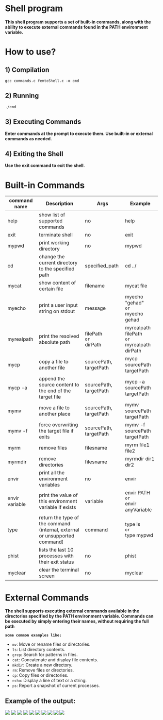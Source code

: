 
# Shell program
**This shell program supports a set of built-in commands, along with the ability to execute external commands found in the PATH environment variable.** <BR>

# How to use?
## 1) Compilation 
```
gcc commands.c femtoShell.c -o cmd
```
## 2) Running 
```
./cmd
```
## 3) Executing Commands
**Enter commands at the prompt to execute them. Use built-in or external commands as needed.** <BR>
## 4) Exiting the Shell
**Use the exit command to exit the shell.** <BR>

 
# Built-in Commands
 
| command name | Description                                           | Args                    |  Example                  | 
| ------------ | -----------                                           | ----                    | ----------                | 
| help         | show list of supported commands                       |  no                     | help                      | 
| exit         | terminate shell                                       |  no                     | exit                      |
| mypwd          | print working directory                               |  no                     | mypwd                       | 
| cd          | change the current directory to the specified path     |  specified_path           | cd ../                      | 
| mycat          | show content of certain file                          |  filename               | mycat file                  |
| myecho         | print a user input string on stdout                   |  message                | myecho "gehad" <BR>`or`<BR> myecho gehad                  | 
| myrealpath          | print the resolved absolute path                            |  filePath <BR>`or`<BR> dirPath               | myrealpath filePath <BR>`or`<BR> myrealpath dirPath                   |
| mycp           | copy a file to another file                           |  sourcePath, targetPath | mycp  sourcePath targetPath |
| mycp -a        | append the source content to the end of the target file |  sourcePath, targetPath | mycp -a sourcePath targetPath |
| mymv           | move a file to another place           |  sourcePath, targetPath | mymv sourcePath targetPath |
| mymv -f           | force overwriting the target file if exits            |  sourcePath, targetPath | mymv -f sourcePath targetPath |
| myrm           | remove files                         |  filesname        | myrm file1 file2                   |
| myrmdir        | remove directories                   |  filesname        | myrmdir dir1 dir2                  |
| envir          | print all the environment variables  |  no               | envir                 |
| envir variable | print the value of this environment variable if exists   |  variable             | envir  PATH  <BR>`or`<BR> envir anyVariable|    
| type | return the type of the command (internal, external or unsupported command)   |  command            | type ls <BR>`or`<BR> type mypwd|  
| phist | lists the last 10 processes with their exit status   |  no           | phist | 
| myclear | clear the terminal screen   |  no           | myclear | 
# External Commands
**The shell supports executing external commands available in the directories specified by the PATH environment variable. Commands can be executed by simply entering their names, without requiring the full path** <BR> 

**`some common examples like:`**
* `mv`: Move or rename files or directories.
* `ls`: List directory contents.
* `grep`: Search for patterns in files.
* `cat`: Concatenate and display file contents.
* `mkdir`: Create a new directory.
* `rm`: Remove files or directories.
* `cp`: Copy files or directories.
* `echo`: Display a line of text or a string.
* `ps`: Report a snapshot of current processes.



## Example of the output: <BR>
<img src="https://github.com/user-attachments/assets/72a98ba6-0564-47f7-8ef8-07e920982a28">
<img src="https://github.com/user-attachments/assets/e825d27e-301e-481a-afc9-d87066536a2f">
<img src="https://github.com/user-attachments/assets/967dd6e5-4c2e-45f6-9742-5db76512dde1">
<img src="https://github.com/user-attachments/assets/907440f5-02ad-4916-bfaa-3274b211bbb1">
<img src="https://github.com/user-attachments/assets/0bb32c3e-8e7a-411d-95db-8c8a0364b0e7">
<img src="https://github.com/user-attachments/assets/0201c3ac-49a0-4076-999c-52df5ef14b64">
<img src="https://github.com/user-attachments/assets/1fddeb79-e88e-4589-b302-063af34b78c1">
<img src="https://github.com/user-attachments/assets/c6ab3094-d4d8-48ca-a478-b60eeaf84d5b">
<img src="https://github.com/user-attachments/assets/a8c4c9bf-009e-43d7-a50b-edf453d14ca2">
<img src="https://github.com/user-attachments/assets/87d1025d-2f98-42e2-8600-a98a15241ae4">

